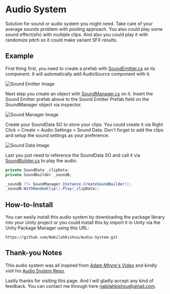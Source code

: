 # Audio System

Solution for sound or audio system you might need. Take care of your average sounds problem with pooling approach.
You also could play some sound effect(sfx) with multiple clips. And also you could play it with randomize pitch so it could make 
variant SFX results.

## Example

First thing first, you need to create a prefab with [SoundEmitter.cs]() as its component. 
It will automatically add AudioSource component with it.

![Sound Emitter Image](https://github.com/NabilahKishou/Audio-System/assets/33479013/a52a203b-da58-4f48-9d30-2d949fe760ac)


Next step you create an object with [SoundManager.cs]() on it. 
Insert the Sound Emitter prefab above to the Sound Emitter Prefab field on the SoundManager object via inspector.

![Sound Manager Image](https://github.com/NabilahKishou/Audio-System/assets/33479013/614f7044-6f0b-4bd2-bf9d-c7b0aa69a17b)


Create your SoundData SO to store your clips. You could create it via Right Click > Create > Audio Settings > Sound Data.
Don't forget to add the clips and setup the sound settings as your preference.

![Sound Data Image](https://github.com/NabilahKishou/Audio-System/assets/33479013/9d1d8534-d92b-4e52-a8ca-ae0306432346)


Last you just need to reference the SoundData SO and call it via [SoundBuilder.cs]() to play the audio.

```csharp
private SoundData _clipData;
private SoundBuilder _soundB;

_soundB ??= SoundManager.Instance.CreateSoundBuilder();
_soundB.WithRandomClip().Play(_clipData);
```

## How-to-Install

You can easily install this audio system by downloading the package library into your Unity project or you could install this by import it in Unity via the Unity Package Manager using this URL:

```
https://github.com/NabilahKishou/Audio-System.git
```

## Thank-you Notes

This audio system was all inspired from [Adam Mhyre's Video](https://youtu.be/BgpqoRFCNOs) and kindly visit his [Audio System Repo](https://github.com/adammyhre/Unity-Audio-Pooling).

Lastly thanks for visiting this page. And I will gladly accept any kind of feedback. You can contact me through here <nabilahkishou@gmail.com>.
